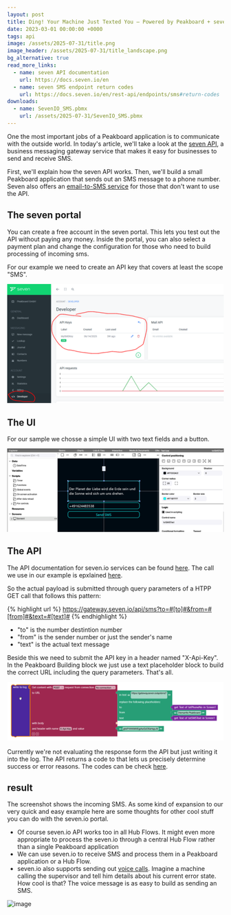 ```yaml
---
layout: post
title: Ding! Your Machine Just Texted You – Powered by Peakboard + seven.io
date: 2023-03-01 00:00:00 +0000
tags: api
image: /assets/2025-07-31/title.png
image_header: /assets/2025-07-31/title_landscape.png
bg_alternative: true
read_more_links:
  - name: seven API documentation
    url: https://docs.seven.io/en
  - name: seven SMS endpoint return codes
    url: https://docs.seven.io/en/rest-api/endpoints/sms#return-codes
downloads:
  - name: SevenIO_SMS.pbmx
    url: /assets/2025-07-31/SevenIO_SMS.pbmx
---
```

One the most important jobs of a Peakboard application is to communicate with the outside world. In today's article, we'll take a look at the [seven API](https://www.seven.io/en/products/sms-gateway-api/), a business messaging gateway service that makes it easy for businesses to send and receive SMS.

First, we'll explain how the seven API works. Then, we'll build a small Peakboard application that sends out an SMS message to a phone number. Seven also offers an [email-to-SMS service](https://www.seven.io/en/products/email-to-sms/) for those that don't want to use the API.

## The seven portal

You can create a free account in the seven portal. This lets you test out the API  without paying any money. Inside the portal, you can also select a payment plan and change the configuration for those who need to build processing of incoming sms.

For our example we need to create an API key that covers at least the scope "SMS".

![image](/assets/2025-07-31/010.png)

## The UI

For our sample we chosse a simple UI with two text fields and a button.

![image](/assets/2025-07-31/020.png)

## The API

The API documentation for seven.io services can be found [here](https://docs.seven.io/en). The call we use in our example is epxlained [here](https://docs.seven.io/en/rest-api/endpoints/sms#send-sms).

So the actual payload is submitted through query parameters of a HTPP GET call that follows this pattern:

{% highlight url %}
https://gateway.seven.io/api/sms?to=#[to]#&from=#[from]#&text=#[text]#
{% endhighlight %}

- "to" is the number destintion number
- "from" is the sender number or just the sender's name
- "text" is the actual text message

Beside this we need to submit the API key in a header named "X-Api-Key". In the Peakboard Building block we just use a text placeholder block to build the correct URL including the query parameters. That's all.

![image](/assets/2025-07-31/030.png)

Currently we're not evaluating the response form the API but just writing it into the log. The API returns a code to that lets us precisely determine success or error reasons. The codes can be check [here](https://docs.seven.io/en/rest-api/endpoints/sms#return-codes).

## result

The screenshot shows the incoming SMS. 
As some kind of expansion to our very quick and easy example here are some thoughts for other cool stuff you can do with the seven.io portal.

- Of course seven.io API works too in all Hub Flows. It might even more appropriate to process the seven.io through a central Hub Flow rather than a single Peakboard application
- We can use seven.io to receive SMS and process them in a Peakboard application or a Hub Flow.
- seven.io also supports sending out [voice calls](https://docs.seven.io/en/rest-api/endpoints/voice#send-voice-call). Imagine a machine calling the supervisor and tell him  details about his current error state. How cool is that? The voice message is as easy to build as sending an SMS.

![image](/assets/2025-07-31/040.jpeg)
